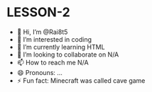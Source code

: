 # LESSON-2
- 👋 Hi, I’m @Rai8t5
- 👀 I’m interested in coding
- 🌱 I’m currently learning HTML
- 💞️ I’m looking to collaborate on N/A
- 📫 How to reach me N/A
- 😄 Pronouns: ...
- ⚡ Fun fact: Minecraft was called cave game

<!---
Rai8t5/Rai8t5 is a ✨ special ✨ repository because its `README.md` (this file) appears on your GitHub profile.
You can click the Preview link to take a look at your changes.
--->
